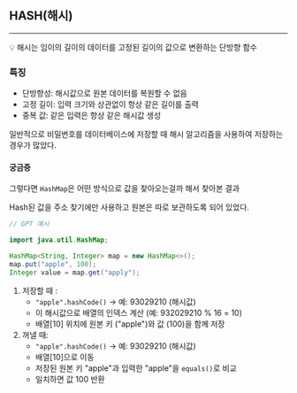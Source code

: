 ## HASH(해시) 

---

💡 해시는 임이의 길이의 데이터를 고정된 길이의 값으로 변환하는 단방향 함수

### 특징
* 단방향성: 해시값으로 원본 데이터를 복원할 수 없음
* 고정 길이: 입력 크기와 상관없이 항상 같은 길이를 출력
* 중복 값: 같은 입력은 항상 같은 해시값 생성

일반적으로 비밀번호를 데이터베이스에 저장할 때 해시 알고리즘을 사용하여 저장하는 경우가 많았다.

#### 궁금증

그렇다면 `HashMap`은 어떤 방식으로 값을 찾아오는걸까 해서 찾아본 결과

Hash된 값을 주소 찾기에만 사용하고 원본은 따로 보관하도록 되어 있었다.

```java
// GPT 예시

import java.util.HashMap;

HashMap<String, Integer> map = new HashMap<>();
map.put("apple", 100);
Integer value = map.get("apply");

```
1. 저장할 때 :
   - `"apple".hashCode()` -> 예: 93029210 (해시값)
   - 이 해시값으로 배열의 인덱스 계산 (예: 932029210 % 16 = 10)
   - 배열[10] 위치에 원본 키 ("apple")와 값 (100)을 함께 저장
2. 꺼낼 때:
   - `"apple".hashCode()` -> 예: 93029210 (해시값)
   - 배열[10]으로 이동
   - 저장된 원본 키 "apple"과 입력한 "apple"을 `equals()`로 비교
   - 일치하면 값 100 반환